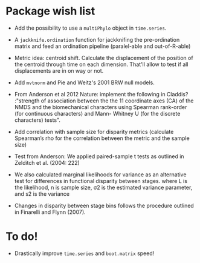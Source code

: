 # Package wish list
* Add the possibility to use a `multiPhylo` object in `time.series`.
* A `jackknife.ordination` function for jackknifing the pre-ordination matrix and feed an ordination pipeline (paralel-able and out-of-R-able)
* Metric idea: centroid shift. Calculate the displacement of the position of the centroid through time on each dimension. That'll allow to test if all displacements are in on way or not.
* Add `mvtnorm` and Pie and Weitz's 2001 BRW null models.


* From Anderson et al 2012 Nature: implement the following in Claddis? :"strength of association between the the 11 coordinate axes (CA) of the NMDS and the biomechanical characters using Spearman rank-order (for continuous characters) and Mann- Whitney U (for the discrete characters) tests".
* Add correlation with sample size for disparity metrics (calculate Spearman’s rho for the correlation between the metric and the sample size)
* Test from Anderson: We applied paired-sample t tests as outlined in Zelditch et al. (2004: 222)
* We also calculated marginal likelihoods for variance as an alternative test for differences in functional disparity between stages. where L is the likelihood, n is sample size, σ2 is the estimated variance parameter, and s2 is the variance
* Changes in disparity between stage bins follows the procedure outlined in Finarelli and Flynn (2007).

# To do!
* Drastically improve `time.series` and `boot.matrix` speed! 

